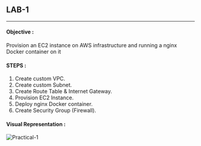 
<h2>LAB-1</h2>

---

<p>
<h4>Objective :</h4> 
Provision an EC2 instance on AWS infrastructure and running a nginx Docker container on it
<p>
  
<p>
<h4>STEPS :</h4>
<ol>
  <li> Create custom VPC. </li>
  <li> Create custom Subnet. </li>
  <li> Create Route Table & Internet Gateway. </li>
  <li> Provision EC2 Instance. </li>
  <li> Deploy nginx Docker container. </li>
  <li> Create Security Group (Firewall). </li>
</ol>
 </p>

<h4>Visual Representation :</h4>

![Practical-1](https://user-images.githubusercontent.com/47113617/119267483-785e2f80-bc0c-11eb-9d62-5d3b1367855f.png)
